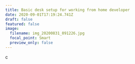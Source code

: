 ```yaml
---
title: Basic desk setup for working from home developer
date: 2020-09-01T17:19:24.741Z
draft: false
featured: false
image:
  filename: img_20200831_091226.jpg
  focal_point: Smart
  preview_only: false
---
```

c